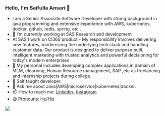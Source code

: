 ### Hello, I'm Saifulla Ansari 👋

- I am a Senior Associate Software Developer with strong background in java programming and extensive experience with AWS, kubernetes, docker, github, redis, spring, etc .
- 🔭 I’m currently working at SAS Research and development
-  At SAS I work on CI360 product - My responsibility involves delivering new features, modernizing the underlying tech stack and handling customer
data. Our product is designed to deliver purpose built, intelligent marketing with trusted analytics and powerful
decisioning for today's modern enterprises
- 🌱 My personal includes developing complex applications in domain of MLM, elearning, Human Resource management, SAP ,etc as freelancing and internship projects during college.
-  Self taught developer.
- 💬 Ask me about Java|AWS|microservice|kubernetes|docker.
- 📫 How to reach me: [Linkedin-](https://www.linkedin.com/in/ansarisaifulla/)  [Instagram](https://www.instagram.com/saif_ansari_01/)
- 😄 Pronouns: He/His
<img src="https://github-readme-stats.vercel.app/api?username=ansarisaifulla&&show_icons=true&title_color=ffffff&icon_color=bb2acf&text_color=daf7dc&bg_color=151515">
